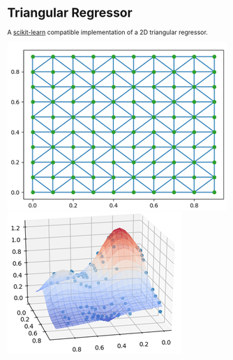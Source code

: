 # Triangular Regressor
A [scikit-learn](http://scikit-learn.org/) compatible implementation of a 2D triangular regressor.

![triangulation](example-triangulation.png)
![prediction plot](example-fit.png)
